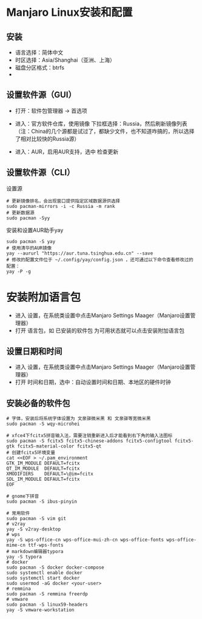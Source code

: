 # Manjaro Linux安装和配置

## 安装

* 语言选择：简体中文
* 时区选择：Asia/Shanghai（亚洲、上海）
* 磁盘分区格式：btrfs
* 

## 设置软件源（GUI）

* 打开：软件包管理器 -> 首选项
* 进入：官方软件仓库，使用镜像 下拉框选择：Russia，然后刷新镜像列表（注：China的几个源都是试过了，都缺少文件，也不知道咋搞的，所以选择了相对比较快的Russia源）

* 进入：AUR，启用AUR支持，选中 检查更新

## 设置软件源（CLI）

设置源

```shell
# 更新镜像排名，会出现窗口提供指定区域数据源供选择
sudo pacman-mirrors -i -c Russia -m rank
# 更新数据源
sudo pacman -Syy
```

安装和设置AUR助手yay

```shell
sudo pacman -S yay
# 使用清华的AUR镜像
yay --aururl "https://aur.tuna.tsinghua.edu.cn" --save
# 修改的配置文件位于 ~/.config/yay/config.json ，还可通过以下命令查看修改过的配置：
yay -P -g
```

# 安装附加语言包

* 进入 设置，在系统类设置中点击Manjaro Settings Maager（Manjaro设置管理器）
* 打开 语言包，如 已安装的软件包 为可用状态就可以点击安装附加语言包

## 设置日期和时间

* 进入 设置，在系统类设置中点击Manjaro Settings Maager（Manjaro设置管理器）
* 打开 时间和日期，选中：自动设置时间和日期、本地区的硬件时钟

## 安装必备的软件包

```shell
# 字体，安装后将系统字体设置为 文泉驿微米黑 和 文泉驿等宽微米黑
sudo pacman -S wqy-microhei

# xfce4下fcitx5拼音输入法，需要注销重新进入后才能看到右下角的输入法图标
sudo pacman -S fcitx5 fcitx5-chinese-addons fcitx5-configtool fcitx5-gtk fcitx5-material-color fcitx5-qt
# 创建fcitx5环境变量
cat <<EOF > ~/.pam_environment
GTK_IM_MODULE DEFAULT=fcitx
QT_IM_MODULE  DEFAULT=fcitx
XMODIFIERS    DEFAULT=\@im=fcitx
SDL_IM_MODULE DEFAULT=fcitx
EOF

# gnome下拼音
sudo pacman -S ibus-pinyin

# 常用软件
sudo pacman -S vim git
# v2ray
yay -S v2ray-desktop
# wps
yay -S wps-office-cn wps-office-mui-zh-cn wps-office-fonts wps-office-mime-cn ttf-wps-fonts
# markdown编辑器typora
yay -S typora
# docker
sudo pacman -S docker docker-compose
sudo systemctl enable docker
sudo systemctl start docker
sudo usermod -aG docker <your-user>
# remmina
sudo pacman -S remmina freerdp
# vmware
sudo pacman -S linux59-headers
yay -S vmware-workstation
```

